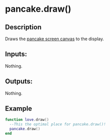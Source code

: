 # pancake.draw()

## Description

Draws the [pancake screen canvas](http://mightypancake.games/#/documentation/topics/pancake_canvas) to the display.

## Inputs:

Nothing.

## Outputs:

Nothing.

## Example

```lua
function love.draw()
  --This the optimal place for pancake.draw()!
  pancake.draw()
end
```

